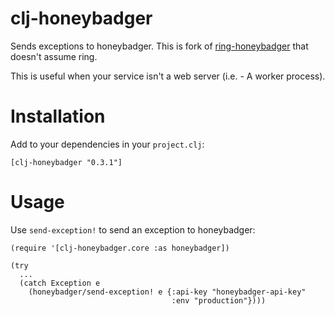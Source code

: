 # clj-honeybadger

Sends exceptions to honeybadger. This is fork of [ring-honeybadger](https://github.com/weavejester/ring-honeybadger) that doesn't assume ring.

This is useful when your service isn't a web server (i.e. - A worker process).

# Installation

Add to your dependencies in your `project.clj`:

```
[clj-honeybadger "0.3.1"]
```

# Usage

Use `send-exception!` to send an exception to honeybadger:

```
(require '[clj-honeybadger.core :as honeybadger])

(try
  ...
  (catch Exception e
    (honeybadger/send-exception! e {:api-key "honeybadger-api-key"
                                    :env "production"})))
```

